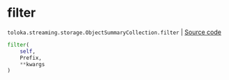 # filter
`toloka.streaming.storage.ObjectSummaryCollection.filter` | [Source code](https://github.com/Toloka/toloka-kit/blob/v1.2.1/src/streaming/storage.py#L141)

```python
filter(
    self,
    Prefix,
    **kwargs
)
```

